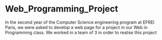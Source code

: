 # Web_Programming_Project
 In the second year of the Computer Science engineering program at EFREI Paris, we were asked to develop a web page for a project in our Web in Programming class. We worked in a team of 3 in order to realise this project
